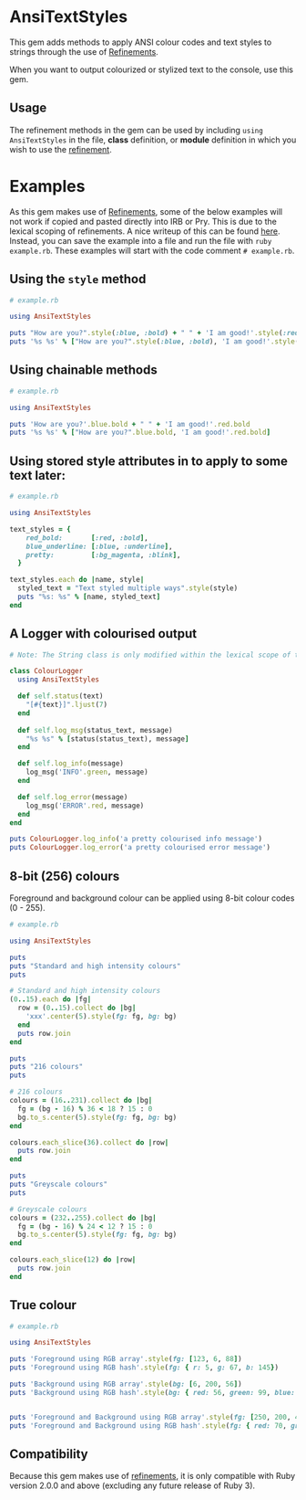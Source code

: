 # AnsiTextStyles

This gem adds methods to apply ANSI colour codes and text styles to strings through the use of [Refinements][1].

When you want to output colourized or stylized text to the console, use this gem.

## Usage

The refinement methods in the gem can be used by including `using AnsiTextStyles` in the file, **class** definition, or **module** definition in which you wish to use the [refinement][1].

# Examples

As this gem makes use of [Refinements][1], some of the below examples will not work if copied and pasted directly into IRB or Pry.
This is due to the lexical scoping of refinements.  A nice writeup of this can be found [here][2].
Instead, you can save the example into a file and run the file with `ruby example.rb`.
These examples will start with the code comment `# example.rb`.

## Using the `style` method

```ruby
# example.rb

using AnsiTextStyles

puts "How are you?".style(:blue, :bold) + " " + 'I am good!'.style(:red, :bold)
puts '%s %s' % ["How are you?".style(:blue, :bold), 'I am good!'.style(:red, :bold)]
```

## Using chainable methods

```ruby
# example.rb

using AnsiTextStyles

puts 'How are you?'.blue.bold + " " + 'I am good!'.red.bold
puts '%s %s' % ["How are you?".blue.bold, 'I am good!'.red.bold]
```

## Using stored style attributes in to apply to some text later:

```ruby
# example.rb

using AnsiTextStyles

text_styles = {
    red_bold:       [:red, :bold],
    blue_underline: [:blue, :underline],
    pretty:         [:bg_magenta, :blink],
  }

text_styles.each do |name, style|
  styled_text = "Text styled multiple ways".style(style)
  puts "%s: %s" % [name, styled_text]
end 
```

## A Logger with colourised output

```ruby
# Note: The String class is only modified within the lexical scope of the class

class ColourLogger
  using AnsiTextStyles

  def self.status(text)
    "[#{text}]".ljust(7)
  end
  
  def self.log_msg(status_text, message)
    "%s %s" % [status(status_text), message]
  end

  def self.log_info(message)
    log_msg('INFO'.green, message)
  end

  def self.log_error(message)
    log_msg('ERROR'.red, message)
  end
end

puts ColourLogger.log_info('a pretty colourised info message')
puts ColourLogger.log_error('a pretty colourised error message')
```

## 8-bit (256) colours

Foreground and background colour can be applied using 8-bit colour codes (0 - 255).

```ruby
# example.rb

using AnsiTextStyles

puts
puts "Standard and high intensity colours"
puts

# Standard and high intensity colours
(0..15).each do |fg|
  row = (0..15).collect do |bg|
    'xxx'.center(5).style(fg: fg, bg: bg)
  end
  puts row.join
end

puts
puts "216 colours"
puts

# 216 colours
colours = (16..231).collect do |bg|
  fg = (bg - 16) % 36 < 18 ? 15 : 0
  bg.to_s.center(5).style(fg: fg, bg: bg)
end

colours.each_slice(36).collect do |row|
  puts row.join
end

puts
puts "Greyscale colours"
puts

# Greyscale colours
colours = (232..255).collect do |bg|
  fg = (bg - 16) % 24 < 12 ? 15 : 0
  bg.to_s.center(5).style(fg: fg, bg: bg)
end

colours.each_slice(12) do |row|
  puts row.join
end
```

## True colour

```ruby
# example.rb

using AnsiTextStyles

puts 'Foreground using RGB array'.style(fg: [123, 6, 88])
puts 'Foreground using RGB hash'.style(fg: { r: 5, g: 67, b: 145})

puts 'Background using RGB array'.style(bg: [6, 200, 56])
puts 'Background using RGB hash'.style(bg: { red: 56, green: 99, blue: 240})


puts 'Foreground and Background using RGB array'.style(fg: [250, 200, 4], bg: [6, 7, 245])
puts 'Foreground and Background using RGB hash'.style(fg: { red: 70, green: 222, blue: 9}, bg: { r: 200, g: 8, b: 0})
```

## Compatibility

Because this gem makes use of [refinements][1], it is only compatible with Ruby version 2.0.0 and above (excluding any future release of Ruby 3).

[1]: https://ruby-doc.org/core-2.4.0/doc/syntax/refinements_rdoc.html
[2]: http://interblah.net/why-is-nobody-using-refinements

